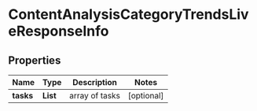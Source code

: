 # ContentAnalysisCategoryTrendsLiveResponseInfo


## Properties

| Name | Type | Description | Notes |
|------------ | ------------- | ------------- | -------------|
**tasks** | **List<ContentAnalysisCategoryTrendsLiveTaskInfo>** | array of tasks |[optional]|